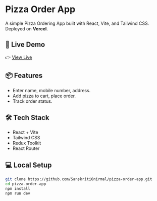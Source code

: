 #  Pizza Order App

A simple Pizza Ordering App built with React, Vite, and Tailwind CSS.  
Deployed on **Vercel**.

## 🚀 Live Demo

👉 [View Live](https://pizza-order-app-iota.vercel.app/)

## 📦 Features

- Enter name, mobile number, address.
- Add pizza to cart, place order.
- Track order status.

## 🛠️ Tech Stack

- React + Vite
- Tailwind CSS
- Redux Toolkit
- React Router

## 💻 Local Setup

```bash
git clone https://github.com/Sanskriti6nirmal/pizza-order-app.git
cd pizza-order-app
npm install
npm run dev
